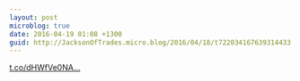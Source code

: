 ```yaml
---
layout: post
microblog: true
date: 2016-04-19 01:08 +1300
guid: http://JacksonOfTrades.micro.blog/2016/04/18/t722034167639314433.html
---
```

[t.co/dHWfVe0NA...](https://t.co/dHWfVe0NAi)
